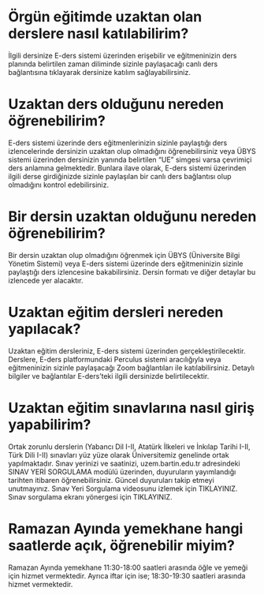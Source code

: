 # Örgün eğitimde uzaktan olan derslere nasıl katılabilirim?
İlgili dersinize E-ders sistemi üzerinden erişebilir ve eğitmeninizin ders planında belirtilen zaman diliminde sizinle paylaşacağı canlı ders bağlantısına tıklayarak dersinize katılım sağlayabilirsiniz.
# Uzaktan ders olduğunu nereden öğrenebilirim?
E-ders sistemi üzerinde ders eğitmenlerinizin sizinle paylaştığı ders izlencelerinde dersinizin uzaktan olup olmadığını öğrenebilirsiniz veya ÜBYS sistemi üzerinden dersinizin yanında belirtilen “UE” simgesi varsa çevrimiçi ders anlamına gelmektedir. Bunlara ilave olarak, E-ders sistemi üzerinden ilgili derse girdiğinizde sizinle paylaşılan bir canlı ders bağlantısı olup olmadığını kontrol edebilirsiniz.
# Bir dersin uzaktan olduğunu nereden öğrenebilirim?
Bir dersin uzaktan olup olmadığını öğrenmek için ÜBYS (Üniversite Bilgi Yönetim Sistemi) veya E-ders sistemi üzerinde ders eğitmeninizin sizinle paylaştığı ders izlencesine bakabilirsiniz. Dersin formatı ve diğer detaylar bu izlencede yer alacaktır.
# Uzaktan eğitim dersleri nereden yapılacak?
Uzaktan eğitim dersleriniz, E-ders sistemi üzerinden gerçekleştirilecektir. Derslere, E-ders platformundaki Perculus sistemi aracılığıyla veya eğitmeninizin sizinle paylaşacağı Zoom bağlantıları ile katılabilirsiniz. Detaylı bilgiler ve bağlantılar E-ders’teki ilgili dersinizde belirtilecektir.
# Uzaktan eğitim sınavlarına nasıl giriş yapabilirim?
Ortak zorunlu derslerin (Yabancı Dil I-II, Atatürk İlkeleri ve İnkılap Tarihi I-II, Türk Dili I-II) sınavları yüz yüze olarak Üniversitemiz genelinde ortak yapılmaktadır. Sınav yerinizi ve saatinizi, uzem.bartin.edu.tr adresindeki SINAV YERİ SORGULAMA modülü üzerinden, duyuruların yayımlandığı tarihten itibaren öğrenebilirsiniz. Güncel duyuruları takip etmeyi unutmayınız.
Sınav Yeri Sorgulama videosunu izlemek için TIKLAYINIZ.
Sınav sorgulama ekranı yönergesi için TIKLAYINIZ.
# Ramazan Ayında yemekhane hangi saatlerde açık, öğrenebilir miyim?
Ramazan Ayında yemekhane 11:30-18:00 saatleri arasında öğle ve yemeği için hizmet vermektedir. Ayrıca iftar için ise; 18:30-19:30 saatleri arasında hizmet vermektedir.
